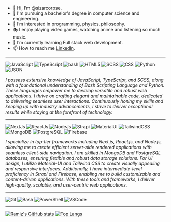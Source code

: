 - 👋 Hi, I’m @sizarcorpse.
- 📖 I'm pursuing a bachelor's degree in computer science and engineering.
- 💖 I’m interested in programming, physics, philosophy.
- 🎭 I enjoy playing video games, watching anime and listening so much music. 
- 🌱 I’m currently learning Full stack web development.
- 📫 How to reach me [LinkedIn](https://www.linkedin.com/in/ramizimran/).

---

![JavaScript](https://img.shields.io/badge/JavaScript-323330?style=for-the-badge&logo=javascript&logoColor=F7DF1E)
![TypeScript](https://img.shields.io/badge/TypeScript-007ACC?style=for-the-badge&logo=typescript&logoColor=white)
![bash](https://img.shields.io/badge/Shell_Script-121011?style=for-the-badge&logo=gnu-bash&logoColor=white)
![HTML5](https://img.shields.io/badge/HTML5-E34F26?style=for-the-badge&logo=html5&logoColor=white)
![SCSS](https://img.shields.io/badge/Sass-CC6699?style=for-the-badge&logo=sass&logoColor=white)
![CSS](https://img.shields.io/badge/CSS3-1572B6?style=for-the-badge&logo=css3&logoColor=white)
![Python](https://img.shields.io/badge/Python-FFD43B?style=for-the-badge&logo=python&logoColor=blue)
![JSON](https://img.shields.io/badge/json-5E5C5C?style=for-the-badge&logo=json&logoColor=white)

_I possess extensive knowledge of JavaScript, TypeScript, and SCSS, along with a foundational understanding of Bash Scripting Language and Python. These languages empower me to develop versatile and robust web applications. I thrive on crafting elegant and maintainable code, dedicated to delivering seamless user interactions. Continuously honing my skills and keeping up with industry advancements, I strive to deliver exceptional results while staying at the forefront of technology._

---

![NextJs](https://img.shields.io/badge/next.js-000000?style=for-the-badge&logo=nextdotjs&logoColor=white)
![ReactJs](https://img.shields.io/badge/React-20232A?style=for-the-badge&logo=react&logoColor=61DAFB)
![NodeJs](https://img.shields.io/badge/Node.js-339933?style=for-the-badge&logo=nodedotjs&logoColor=white)
![Strapi](https://img.shields.io/badge/strapi-2F2E8B?style=for-the-badge&logo=strapi&logoColor=white)
![MaterialUI](https://img.shields.io/badge/Material%20UI-007FFF?style=for-the-badge&logo=mui&logoColor=white)
![TailwindCSS](https://img.shields.io/badge/Tailwind_CSS-38B2AC?style=for-the-badge&logo=tailwind-css&logoColor=white)
![MongoDB](https://img.shields.io/badge/MongoDB-4EA94B?style=for-the-badge&logo=mongodb&logoColor=white)
![PostgreSQL](https://img.shields.io/badge/PostgreSQL-316192?style=for-the-badge&logo=postgresql&logoColor=white)
![Firebase](https://img.shields.io/badge/firebase-ffca28?style=for-the-badge&logo=firebase&logoColor=black)

_I specialize in top-tier frameworks including Next.js, React.js, and Node.js, allowing me to create efficient server-side rendered applications with seamless client-side navigation. I am skilled in MongoDB and PostgreSQL databases, ensuring flexible and robust data storage solutions. For UI design, I utilize Material-UI and Tailwind CSS to create visually appealing and responsive interfaces. Additionally, I have intermediate-level proficiency in Strapi and Firebase, enabling me to build customizable and content-driven applications. With these tools and frameworks, I deliver high-quality, scalable, and user-centric web applications._

---

![Git](https://img.shields.io/badge/GIT-E44C30?style=for-the-badge&logo=git&logoColor=white)
![Bash](https://img.shields.io/badge/GNU%20Bash-4EAA25?style=for-the-badge&logo=GNU%20Bash&logoColor=white)
![PowerShell](https://img.shields.io/badge/powershell-5391FE?style=for-the-badge&logo=powershell&logoColor=white)
![VSCode](https://img.shields.io/badge/VSCode-0078D4?style=for-the-badge&logo=visual%20studio%20code&logoColor=white)

---

[![Ramiz's GitHub stats](https://github-profile-stats-prod-ux-74.vercel.app/api?username=sizarcorpse&show_icons=true&theme=dracula)](https://github.com/sizarcorpse/sizarcorpse)
[![Top Langs](https://github-profile-stats-prod-ux-74.vercel.app/api/top-langs/?username=sizarcorpse&layout=compact&theme=dracula)](https://github.com/sizarcorpse/sizarcorpse)

